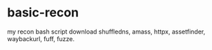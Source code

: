 # basic-recon
my recon bash script
download shuffledns, amass, httpx, assetfinder, waybackurl, fuff, fuzze.
